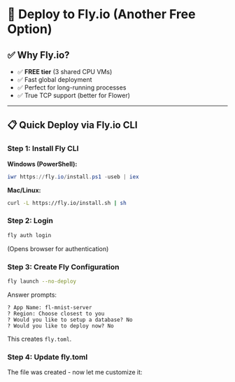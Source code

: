 # 🚀 Deploy to Fly.io (Another Free Option)

## ✅ **Why Fly.io?**
- ✅ **FREE tier** (3 shared CPU VMs)
- ✅ Fast global deployment
- ✅ Perfect for long-running processes
- ✅ True TCP support (better for Flower)

---

## 📋 **Quick Deploy via Fly.io CLI**

### **Step 1: Install Fly CLI**

**Windows (PowerShell):**
```powershell
iwr https://fly.io/install.ps1 -useb | iex
```

**Mac/Linux:**
```bash
curl -L https://fly.io/install.sh | sh
```

### **Step 2: Login**
```bash
fly auth login
```
(Opens browser for authentication)

### **Step 3: Create Fly Configuration**
```bash
fly launch --no-deploy
```

Answer prompts:
```
? App Name: fl-mnist-server
? Region: Choose closest to you
? Would you like to setup a database? No
? Would you like to deploy now? No
```

This creates `fly.toml`.

### **Step 4: Update fly.toml**
The file was created - now let me customize it:

